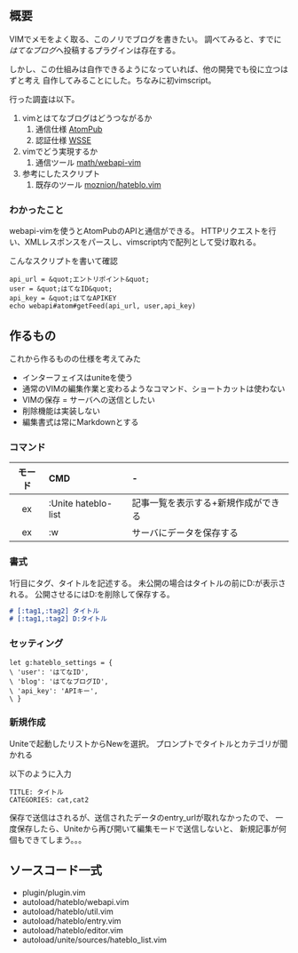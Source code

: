 ## 概要

VIMでメモをよく取る、このノリでブログを書きたい。
調べてみると、すでに*はてなブログ*へ投稿するプラグインは存在する。

しかし、この仕組みは自作できるようになっていれば、他の開発でも役に立つはずと考え
自作してみることにした。ちなみに初vimscript。

行った調査は以下。

1. vimとはてなブログはどうつながるか
    1. 通信仕様 [AtomPub](http://developer.hatena.ne.jp/ja/documents/blog/apis/atom)
    1. 認証仕様 [WSSE](http://developer.hatena.ne.jp/ja/documents/auth/apis/wsse)
1. vimでどう実現するか
    1. 通信ツール [math/webapi-vim](https://github.com/mattn/webapi-vim)
1. 参考にしたスクリプト
    1. 既存のツール [moznion/hateblo.vim](https://github.com/moznion/hateblo.vim)

### わかったこと

webapi-vimを使うとAtomPubのAPIと通信ができる。
HTTPリクエストを行い、XMLレスポンスをパースし、vimscript内で配列として受け取れる。

こんなスクリプトを書いて確認
```vim
api_url = &quot;エントリポイント&quot;
user = &quot;はてなID&quot;
api_key = &quot;はてなAPIKEY
echo webapi#atom#getFeed(api_url, user,api_key)
```


## 作るもの
これから作るものの仕様を考えてみた

- インターフェイスはuniteを使う
- 通常のVIMの編集作業と変わるようなコマンド、ショートカットは使わない
- VIMの保存 = サーバへの送信としたい
- 削除機能は実装しない
- 編集書式は常にMarkdownとする

### コマンド

|モード|CMD|-|
|:--:|:--|:--|
|ex|:Unite hateblo-list|記事一覧を表示する+新規作成ができる|
|ex|:w|サーバにデータを保存する|

### 書式

1行目にタグ、タイトルを記述する。
未公開の場合はタイトルの前にD:が表示される。
公開させるにはD:を削除して保存する。

```markdown
# [:tag1,:tag2] タイトル
# [:tag1,:tag2] D:タイトル
```

### セッティング

```vim
let g:hateblo_settings = {
\ 'user': 'はてなID',
\ 'blog': 'はてなブログID',
\ 'api_key': 'APIキー',
\ }
```

### 新規作成
Uniteで起動したリストからNewを選択。
プロンプトでタイトルとカテゴリが聞かれる

以下のように入力
```vim
TITLE: タイトル
CATEGORIES: cat,cat2
```

保存で送信はされるが、送信されたデータのentry_urlが取れなかったので、
一度保存したら、Uniteから再び開いて編集モードで送信しないと、
新規記事が何個もできてしまう。。。


## ソースコード一式

- plugin/plugin.vim
- autoload/hateblo/webapi.vim
- autoload/hateblo/util.vim
- autoload/hateblo/entry.vim
- autoload/hateblo/editor.vim
- autoload/unite/sources/hateblo_list.vim
